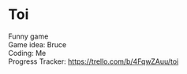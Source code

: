 # Toi
Funny game  
Game idea: Bruce  
Coding: Me  
Progress Tracker: https://trello.com/b/4FqwZAuu/toi

